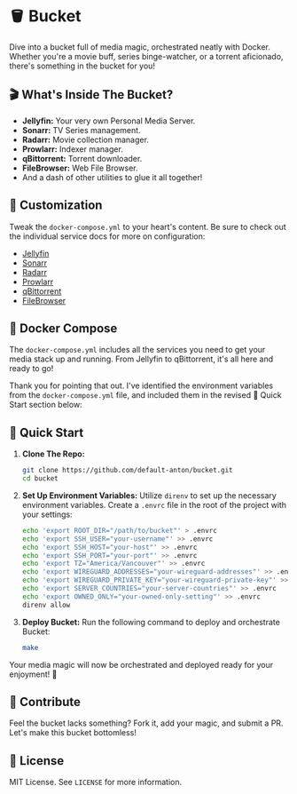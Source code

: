 # 🪣 Bucket

Dive into a bucket full of media magic, orchestrated neatly with Docker. Whether you're a movie buff, series binge-watcher, or a torrent aficionado, there's something in the bucket for you!

## 🎬 What's Inside The Bucket?

- **Jellyfin:** Your very own Personal Media Server.
- **Sonarr:** TV Series management.
- **Radarr:** Movie collection manager.
- **Prowlarr:** Indexer manager.
- **qBittorrent:** Torrent downloader.
- **FileBrowser:** Web File Browser.
- And a dash of other utilities to glue it all together!

## 🎨 Customization

Tweak the `docker-compose.yml` to your heart's content. Be sure to check out the individual service docs for more on configuration:

- [Jellyfin](https://jellyfin.org/docs/general/administration/hardware-acceleration/amd)
- [Sonarr](https://github.com/hotio/sonarr)
- [Radarr](https://github.com/hotio/radarr)
- [Prowlarr](https://github.com/hotio/prowlarr)
- [qBittorrent](https://hub.docker.com/r/linuxserver/qbittorrent)
- [FileBrowser](https://hub.docker.com/r/filebrowser/filebrowser)

## 🐳 Docker Compose

The `docker-compose.yml` includes all the services you need to get your media stack up and running. From Jellyfin to qBittorrent, it's all here and ready to go!

Thank you for pointing that out. I've identified the environment variables from the `docker-compose.yml` file, and included them in the revised 🚀 Quick Start section below:

## 🚀 Quick Start

1. **Clone The Repo:**
   ```bash
   git clone https://github.com/default-anton/bucket.git
   cd bucket
   ```

2. **Set Up Environment Variables:**
   Utilize `direnv` to set up the necessary environment variables. Create a `.envrc` file in the root of the project with your settings:
   ```bash
   echo 'export ROOT_DIR="/path/to/bucket"' > .envrc
   echo 'export SSH_USER="your-username"' >> .envrc
   echo 'export SSH_HOST="your-host"' >> .envrc
   echo 'export SSH_PORT="your-port"' >> .envrc
   echo 'export TZ="America/Vancouver"' >> .envrc
   echo 'export WIREGUARD_ADDRESSES="your-wireguard-addresses"' >> .envrc
   echo 'export WIREGUARD_PRIVATE_KEY="your-wireguard-private-key"' >> .envrc
   echo 'export SERVER_COUNTRIES="your-server-countries"' >> .envrc
   echo 'export OWNED_ONLY="your-owned-only-setting"' >> .envrc
   direnv allow
   ```

3. **Deploy Bucket:**
   Run the following command to deploy and orchestrate Bucket:
   ```bash
   make
   ```

Your media magic will now be orchestrated and deployed ready for your enjoyment! 🍿

## 💪 Contribute

Feel the bucket lacks something? Fork it, add your magic, and submit a PR. Let's make this bucket bottomless!

## 📜 License

MIT License. See `LICENSE` for more information.
